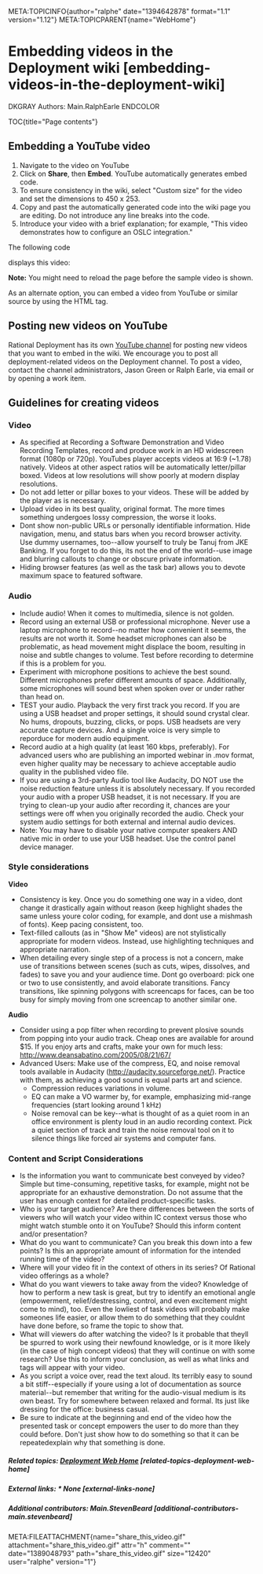 META:TOPICINFO{author="ralphe" date="1394642878" format="1.1"
version="1.12"} META:TOPICPARENT{name="WebHome"}

# Embedding videos in the Deployment wiki [embedding-videos-in-the-deployment-wiki]

DKGRAY Authors: Main.RalphEarle ENDCOLOR

TOC{title="Page contents"}

## Embedding a YouTube video

1.  Navigate to the video on YouTube
2.  Click on **Share**, then **Embed**. YouTube automatically generates
    embed code.
3.  To ensure consistency in the wiki, select "Custom size" for the
    video and set the dimensions to 450 x 253.
4.  Copy and past the automatically generated code into the wiki page
    you are editing. Do not introduce any line breaks into the code.
5.  Introduce your video with a brief explanation; for example, "This
    video demonstrates how to configure an OSLC integration."

The following code

displays this video:

**Note:** You might need to reload the page before the sample video is
shown.

As an alternate option, you can embed a video from YouTube or similar
source by using the HTML tag.

## Posting new videos on YouTube

Rational Deployment has its own [YouTube
channel](http://www.youtube.com/channel/UCGCUXUxpG-g8zm_5Z7qVYgg) for
posting new videos that you want to embed in the wiki. We encourage you
to post all deployment-related videos on the Deployment channel. To post
a video, contact the channel administrators, Jason Green or Ralph Earle,
via email or by opening a work item.

## Guidelines for creating videos

### Video

-   As specified at Recording a Software Demonstration and Video
    Recording Templates, record and produce work in an HD widescreen
    format (1080p or 720p). YouTubes player accepts videos at 16:9
    (\~1.78) natively. Videos at other aspect ratios will be
    automatically letter/pillar boxed. Videos at low resolutions will
    show poorly at modern display resolutions.
-   Do not add letter or pillar boxes to your videos. These will be
    added by the player as is necessary.
-   Upload video in its best quality, original format. The more times
    something undergoes lossy compression, the worse it looks.
-   Dont show non-public URLs or personally identifiable information.
    Hide navigation, menu, and status bars when you record browser
    activity. Use dummy usernames, too--allow yourself to truly be Tanuj
    from JKE Banking. If you forget to do this, its not the end of the
    world--use image and blurring callouts to change or obscure private
    information.
-   Hiding browser features (as well as the task bar) allows you to
    devote maximum space to featured software.

### Audio

-   Include audio! When it comes to multimedia, silence is not golden.
-   Record using an external USB or professional microphone. Never use a
    laptop microphone to record--no matter how convenient it seems, the
    results are not worth it. Some headset microphones can also be
    problematic, as head movement might displace the boom, resulting in
    noise and subtle changes to volume. Test before recording to
    determine if this is a problem for you.
-   Experiment with microphone positions to achieve the best sound.
    Different microphones prefer different amounts of space.
    Additionally, some microphones will sound best when spoken over or
    under rather than head on.
-   TEST your audio. Playback the very first track you record. If you
    are using a USB headset and proper settings, it should sound crystal
    clear. No hums, dropouts, buzzing, clicks, or pops. USB headsets are
    very accurate capture devices. And a single voice is very simple to
    reporduce for modern audio equipment.
-   Record audio at a high quality (at least 160 kbps, preferably). For
    advanced users who are publishing an imported webinar in .mov
    format, even higher quality may be necessary to achieve acceptable
    audio quality in the published video file.
-   If you are using a 3rd-party Audio tool like Audacity, DO NOT use
    the noise reduction feature unless it is absolutely necessary. If
    you recorded your audio with a proper USB headset, it is not
    necessary. If you are trying to clean-up your audio after recording
    it, chances are your settings were off when you originally recorded
    the audio. Check your system audio settings for both external and
    internal audio devices.
-   Note: You may have to disable your native computer speakers AND
    native mic in order to use your USB headset. Use the control panel
    device manager.

### Style considerations

**Video**

-   Consistency is key. Once you do something one way in a video, dont
    change it drastically again without reason (keep highlight shades
    the same unless youre color coding, for example, and dont use a
    mishmash of fonts). Keep pacing consistent, too.
-   Text-filled callouts (as in "Show Me" videos) are not stylistically
    appropriate for modern videos. Instead, use highlighting techniques
    and appropriate narration.
-   When detailing every single step of a process is not a concern, make
    use of transitions between scenes (such as cuts, wipes, dissolves,
    and fades) to save you and your audience time. Dont go overboard:
    pick one or two to use consistently, and avoid elaborate
    transitions. Fancy transitions, like spinning polygons with
    screencaps for faces, can be too busy for simply moving from one
    screencap to another similar one.

**Audio**

-   Consider using a pop filter when recording to prevent plosive sounds
    from popping into your audio track. Cheap ones are available for
    around \$15. If you enjoy arts and crafts, make your own for much
    less: <http://www.deansabatino.com/2005/08/21/67/>
-   Advanced Users: Make use of the compress, EQ, and noise removal
    tools available in Audacity (<http://audacity.sourceforge.net/>).
    Practice with them, as achieving a good sound is equal parts art and
    science.
    -   Compression reduces variations in volume.
    -   EQ can make a VO warmer by, for example, emphasizing mid-range
        frequencies (start looking around 1 kHz)
    -   Noise removal can be key--what is thought of as a quiet room in
        an office environment is plenty loud in an audio recording
        context. Pick a quiet section of track and train the noise
        removal tool on it to silence things like forced air systems and
        computer fans.

### Content and Script Considerations

-   Is the information you want to communicate best conveyed by video?
    Simple but time-consuming, repetitive tasks, for example, might not
    be appropriate for an exhaustive demonstration. Do not assume that
    the user has enough context for detailed product-specific tasks.
-   Who is your target audience? Are there differences between the sorts
    of viewers who will watch your video within IC context versus those
    who might watch stumble onto it on YouTube? Should this inform
    content and/or presentation?
-   What do you want to communicate? Can you break this down into a few
    points? Is this an appropriate amount of information for the
    intended running time of the video?
-   Where will your video fit in the context of others in its series? Of
    Rational video offerings as a whole?
-   What do you want viewers to take away from the video? Knowledge of
    how to perform a new task is great, but try to identify an emotional
    angle (empowerment, relief/destressing, control, and even excitement
    might come to mind), too. Even the lowliest of task videos will
    probably make someones life easier, or allow them to do something
    that they couldnt have done before, so frame the topic to show that.
-   What will viewers do after watching the video? Is it probable that
    theyll be spurred to work using their newfound knowledge, or is it
    more likely (in the case of high concept videos) that they will
    continue on with some research? Use this to inform your conclusion,
    as well as what links and tags will appear with your video.
-   As you script a voice over, read the text aloud. Its terribly easy
    to sound a bit stiff--especially if youre using a lot of
    documentation as source material--but remember that writing for the
    audio-visual medium is its own beast. Try for somewhere between
    relaxed and formal. Its just like dressing for the office: business
    casual.
-   Be sure to indicate at the beginning and end of the video how the
    presented task or concept empowers the user to do more than they
    could before. Don't just show how to do something so that it can be
    repeatedexplain why that something is done.

##### Related topics: [Deployment Web Home](WebHome) [related-topics-deployment-web-home]

##### External links: \* None [external-links-none]

##### Additional contributors: Main.StevenBeard [additional-contributors-main.stevenbeard]

META:FILEATTACHMENT{name="share_this_video.gif"
attachment="share_this_video.gif" attr="h" comment="" date="1389048793"
path="share_this_video.gif" size="12420" user="ralphe" version="1"}
